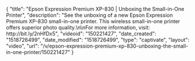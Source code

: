 {
    "title": "Epson Expression Premium XP-830 | Unboxing the Small-in-One Printer",
    "description": "See the unboxing of a new Epson Expression Premium XP-830 small-in-one printer. This wireless small-in-one printer offers superior photo quality.\n\nFor more information, visit: http:\/\/bit.ly\/2nHfDx5",
    "videoid": "150221427",
    "date_created": "1518726499",
    "date_modified": "1518726499",
    "type": "captivate",
    "layout": "video",
    "url": "\/v\/epson-expression-premium-xp-830-unboxing-the-small-in-one-printer\/150221427"
}